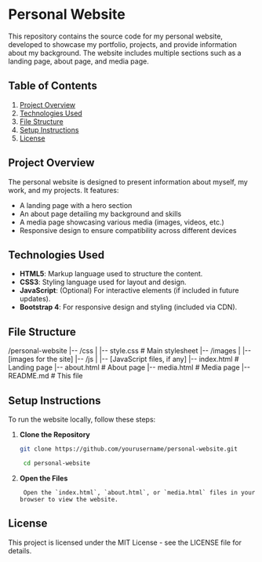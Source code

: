 # Personal Website

This repository contains the source code for my personal website, developed to showcase my portfolio, projects, and provide information about my background. The website includes multiple sections such as a landing page, about page, and media page.

## Table of Contents

1. [Project Overview](#project-overview)
2. [Technologies Used](#technologies-used)
3. [File Structure](#file-structure)
4. [Setup Instructions](#setup-instructions)
5. [License](#license)

## Project Overview

The personal website is designed to present information about myself, my work, and my projects. It features:

- A landing page with a hero section
- An about page detailing my background and skills
- A media page showcasing various media (images, videos, etc.)
- Responsive design to ensure compatibility across different devices

## Technologies Used

- **HTML5**: Markup language used to structure the content.
- **CSS3**: Styling language used for layout and design.
- **JavaScript**: (Optional) For interactive elements (if included in future updates).
- **Bootstrap 4**: For responsive design and styling (included via CDN).

## File Structure

/personal-website
|-- /css
| |-- style.css # Main stylesheet
|-- /images
| |-- [images for the site]
|-- /js
| |-- [JavaScript files, if any]
|-- index.html # Landing page
|-- about.html # About page
|-- media.html # Media page
|-- README.md # This file


## Setup Instructions
To run the website locally, follow these steps:

1. **Clone the Repository**

   ```bash
   git clone https://github.com/yourusername/personal-website.git

    cd personal-website
    ```
2. **Open the Files**   
    
        Open the `index.html`, `about.html`, or `media.html` files in your browser to view the website.
        


## License

 This project is licensed under the MIT License - see the LICENSE file for details. 
